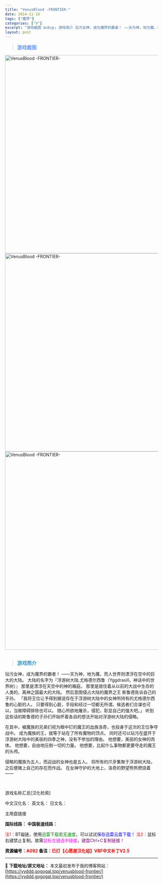 ```yaml
---
title: "VenusBlood -FRONTIER-"
date: 2014-11-16
tags: ["魔界"]
categories: ["V"]
excerpt: "游戏截图 &nbsp; 游戏简介 玷污女神，成为魔界的霸者！ ——天为神，地为魔，而人世界则漂浮在空中的巨大的大陆。 大陆的名字为『浮游树大陆.尤格德尔西鲁（Yggdrasill，神话中的世界树）』 那里是漂浮在天空中的神的箱庭。 那里是居住着从以前的大战中生存的人类的，离神之国最大的大陆。 然后意&hellip;"
layout: post
---
```


<div>
<blockquote><b><span style="font-size: 12pt; color: #6699ff;">游戏截图</span></b></blockquote>
<div><img title="点击放大" src="https://yyddd.gogogal.top/wp-content/uploads/2025/04/20250430_6811fe764273c.webp" alt="VenusBlood -FRONTIER-" width="650" /></div>
<div><img title="点击放大" src="https://yyddd.gogogal.top/wp-content/uploads/2025/04/20250430_6811fe77daabd.webp" alt="VenusBlood -FRONTIER-" width="650" /></div>
<div><img title="点击放大" src="https://yyddd.gogogal.top/wp-content/uploads/2025/04/20250430_6811fe7c37af1.webp" alt="VenusBlood -FRONTIER-" width="650" /></div>
&nbsp;
<blockquote><b><span style="font-size: 12pt; color: #3399cc;">游戏简介</span></b></blockquote>
<div>玷污女神，成为魔界的霸者！
——天为神，地为魔，而人世界则漂浮在空中的巨大的大陆。
大陆的名字为『浮游树大陆.尤格德尔西鲁（Yggdrasill，神话中的世界树）』
那里是漂浮在天空中的神的箱庭。
那里是居住着从以前的大战中生存的人类的，离神之国最大的大陆。
然后意图侵占大陆的魔界之王 斯鲁德告诉自己的子孙。
「我将王位让予得到据说存在于浮游树大陆中的女神所持有的尤格德尔西鲁的心脏的人。
只要得到心脏，手段和经过一切都无所谓。候选者们合谋也可以，当做障碍排除也可以。
随心所欲地屠杀，侵犯，彰显自己的强大吧。」
听到这些话的斯鲁德的子孙们开始怀着各自的想法开始对浮游树大陆的侵略。

在其中，被魔族的兄弟们视为眼中钉的魔王的血族洛奇，也投身于这次的王位争夺战中。
成为魔族的王，就等于站在了所有魔物的顶点。
同时还可以玷污在盛开于浮游树大陆中的美丽的四季之神，没有不参加的理由。
他想要，美丽的女神的肉体。
他想要，自由地压倒一切的力量。
他想要，比起什么事物都更要夺走的魔王的头颅。

侵略的魔族为五人，而迎战的女神也是五人。
将所有的爪牙集聚于浮游树大陆，之后便赌上自己的存在而作战。
在女神守护的大地上，洛奇的野望熊熊燃烧着——</div>
&nbsp;

游戏名称汇总[汉化检索]

中文汉化名：
英文名：
日文名：
</div>
<div class="panel panel-primary">
<div class="panel-heading">主用盘链接</div>
<div class="panel-body">

<b>国际线路：</b>
<b>中国极速线路：</b>


<span style="color: #ff0000;">注1：</span>BT磁链，使用<span style="color: #008000;">迅雷下载若无速度</span>，可以试试<span style="color: #0000ff;">保存迅雷云盘下载！</span>
<span style="color: #ff0000;">注2：</span>鼠标右键禁止复制，故需<span style="color: #ff00ff;">鼠标左键选中链接</span>，<span style="color: #800080;">键盘Ctrl+C复制链接！</span>

</div>
<div class="panel-footer"><span style="color: #ff0000;"><b><span style="color: #000000;">资源编号</span>：A092</b></span>
<span style="color: #ff0000;"><b><span style="color: #000000;">备注</span>：已打【心愿屋汉化组】VBF中文补丁V2.5</b></span></div>
</div>

---
📖 **下载地址/原文地址：** 本文最初发布于我的博客网站：[https://yyddd.gogogal.top/venusblood-frontier/](https://yyddd.gogogal.top/venusblood-frontier/)
